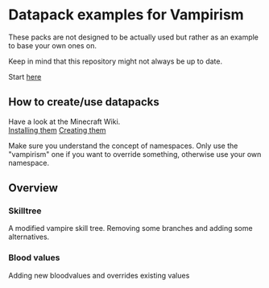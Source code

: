# Datapack examples for Vampirism
These packs are not designed to be actually used but rather as an example to base your own ones on.   
  
Keep in mind that this repository might not always be up to date.

Start [here](https://github.com/TeamLapen/Vampirism/wiki/Datapacks)
## How to create/use datapacks
Have a look at the Minecraft Wiki.  
[Installing them](https://minecraft.gamepedia.com/Tutorials/Installing_a_data_pack)
[Creating them](https://minecraft.gamepedia.com/Tutorials/Creating_a_data_pack)
  
Make sure you understand the concept of namespaces. Only use the "vampirism" one if you want to override something, otherwise use your own namespace.

## Overview
### Skilltree
A modified vampire skill tree. Removing some branches and adding some alternatives.

### Blood values
Adding new bloodvalues and overrides existing values